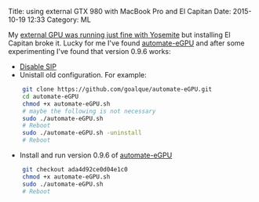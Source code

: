 Title: using external GTX 980 with MacBook Pro and El Capitan
Date: 2015-10-19 12:33
Category: ML

My [external GPU was running just fine with Yosemite](./using-external-gtx-980-with-macbook-pro.html)
but installing El Capitan broke it.
Lucky for me I've found [automate-eGPU](https://github.com/goalque/automate-eGPU)
and after some experimenting I've found that version 0.9.6 works:

* [Disable SIP](https://forums.developer.apple.com/thread/3981)
* Unistall old configuration. For example:
```bash
    git clone https://github.com/goalque/automate-eGPU.git
    cd automate-eGPU
    chmod +x automate-eGPU.sh
    # maybe the following is not necessary
    sudo ./automate-eGPU.sh
    # Reboot
    sudo ./automate-eGPU.sh -uninstall
    # Reboot
```
* Install and run version 0.9.6 of [automate-eGPU](https://github.com/goalque/automate-eGPU)
```bash
    git checkout ada4d92ce0d04e1c0
    chmod +x automate-eGPU.sh
    sudo ./automate-eGPU.sh
    # Reboot
```

